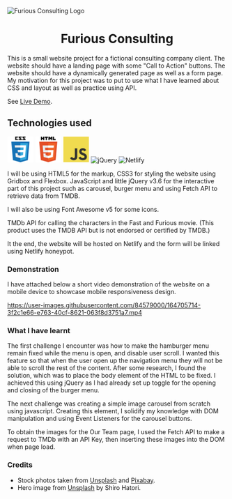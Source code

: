 ![Furious Consulting Logo](/assets/img/logo.png)
<h1 align="center">Furious Consulting</h1>

This is a small website project for a fictional consulting company client. The website should have a landing page with some "Call to Action" buttons. The website should have a dynamically generated page as well as a form page. My motivation for this project was to put to use what I have learned about CSS and layout as well as practice using API.

See [Live Demo](https://furiousconsulting.netlify.app/).

## Technologies used

<p align="left"> <img src="https://raw.githubusercontent.com/devicons/devicon/master/icons/css3/css3-original-wordmark.svg" alt="css3" width="60" height="60"/> <img src="https://raw.githubusercontent.com/devicons/devicon/master/icons/html5/html5-original-wordmark.svg" alt="html5" width="60" height="60"/> <img src="https://raw.githubusercontent.com/devicons/devicon/master/icons/javascript/javascript-original.svg" alt="javascript" width="60" height="60"/> <img src="https://openjsf.org/wp-content/uploads/sites/84/2019/10/jquery-logo-vertical_large_square.png" alt="jQuery" width="60" height="60"/> <img src="https://cdn.freebiesupply.com/logos/large/2x/netlify-logo-png-transparent.png" alt="Netlify" width="60" height="60" /> </p>

I will be using HTML5 for the markup, CSS3 for styling the website using Gridbox and Flexbox. JavaScript and little jQuery v3.6 for the interactive part of this project such as carousel, burger menu and using Fetch API to retrieve data from TMDB.

I will also be using Font Awesome v5 for some icons.

TMDb API for calling the characters in the Fast and Furious movie. (This product uses the TMDB API but is not endorsed or certified by TMDB.)

It the end, the website will be hosted on Netlify and the form will be linked using Netlify honeypot.

### Demonstration

I have attached below a short video demonstration of the website on a mobile device to showcase mobile responsiveness design.

https://user-images.githubusercontent.com/84579000/164705714-3f2c1e66-e763-40cf-8621-063f8d3751a7.mp4


### What I have learnt

The first challenge I encounter was how to make the hamburger menu remain fixed while the menu is open, and disable user scroll. I wanted this feature so that when the user open up the navigation menu they will not be able to scroll the rest of the content. After some research, I found the solution, which was to place the body element of the HTML to be fixed. I achieved this using jQuery as I had already set up toggle for the opening and closing of the burger menu.

The next challenge was creating a simple image carousel from scratch using javascript. Creating this element, I solidify my knowledge with DOM manipulation and using Event Listeners for the carousel buttons.

To obtain the images for the Our Team page, I used the Fetch API to make a request to TMDb with an API Key, then inserting these images into the DOM when page load.

### Credits

- Stock photos taken from [Unsplash](https://unsplash.com/) and [Pixabay](https://pixabay.com/).
- Hero image from [Unsplash](https://unsplash.com/) by Shiro Hatori.
